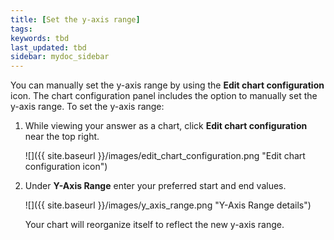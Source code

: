 ```yaml
---
title: [Set the y-axis range]
tags:
keywords: tbd
last_updated: tbd
sidebar: mydoc_sidebar
---
```

You can manually set the y-axis range by using the **Edit chart configuration** icon. The chart configuration panel includes the option to manually set the y-axis range. To set the y-axis range:

1. While viewing your answer as a chart, click **Edit chart configuration** near the top right.

     ![]({{ site.baseurl }}/images/edit_chart_configuration.png "Edit chart configuration icon")

2. Under **Y-Axis Range** enter your preferred start and end values.

     ![]({{ site.baseurl }}/images/y_axis_range.png "Y-Axis Range details")

    Your chart will reorganize itself to reflect the new y-axis range.
